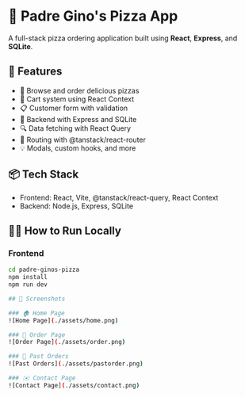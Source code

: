# 🍕 Padre Gino's Pizza App

A full-stack pizza ordering application built using **React**, **Express**, and **SQLite**.

## 🚀 Features

- 🍕 Browse and order delicious pizzas
- 🛒 Cart system using React Context
- 📋 Customer form with validation
- 🔄 Backend with Express and SQLite
- 🔍 Data fetching with React Query
- 🧭 Routing with @tanstack/react-router
- 💡 Modals, custom hooks, and more

## 📦 Tech Stack

- Frontend: React, Vite, @tanstack/react-query, React Context
- Backend: Node.js, Express, SQLite

## 🧑‍💻 How to Run Locally

### Frontend

```bash
cd padre-ginos-pizza
npm install
npm run dev

## 📸 Screenshots

### 🏠 Home Page
![Home Page](./assets/home.png)

### 🛒 Order Page
![Order Page](./assets/order.png)

### 📜 Past Orders
![Past Orders](./assets/pastorder.png)

### ✉️ Contact Page
![Contact Page](./assets/contact.png)
